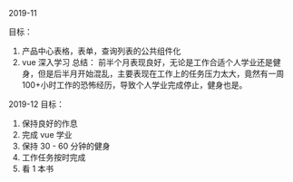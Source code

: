 2019-11

目标：

1. 产品中心表格，表单，查询列表的公共组件化
2. vue 深入学习
   总结：
   前半个月表现良好，无论是工作合适个人学业还是健身，但是后半月开始混乱，主要表现在工作上的任务压力太大，竟然有一周 100+小时工作的恐怖经历，导致个人学业完成停止，健身也是。

2019-12
目标：

1. 保持良好的作息
2. 完成 vue 学业
3. 保持 30 - 60 分钟的健身
4. 工作任务按时完成
5. 看 1 本书
